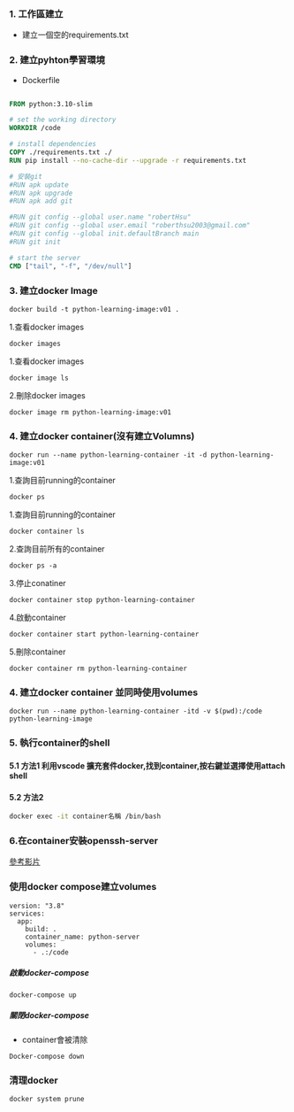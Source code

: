 ### 1. 工作區建立
- 建立一個空的requirements.txt

### 2. 建立pyhton學習環境

- Dockerfile
  
```Dockerfile

FROM python:3.10-slim

# set the working directory
WORKDIR /code

# install dependencies
COPY ./requirements.txt ./
RUN pip install --no-cache-dir --upgrade -r requirements.txt

# 安裝git
#RUN apk update
#RUN apk upgrade
#RUN apk add git

#RUN git config --global user.name "robertHsu"
#RUN git config --global user.email "roberthsu2003@gmail.com"
#RUN git config --global init.defaultBranch main
#RUN git init

# start the server
CMD ["tail", "-f", "/dev/null"]

```

###  3. 建立docker Image

    docker build -t python-learning-image:v01 .

1.查看docker images
	
	docker images

1.查看docker images

	docker image ls
	
2.刪除docker images

	docker image rm python-learning-image:v01
	
### 4. 建立docker container(沒有建立Volumns)

	docker run --name python-learning-container -it -d python-learning-image:v01 
	
1.查詢目前running的container

	docker ps
	
1.查詢目前running的container

	docker container ls
	
2.查詢目前所有的container

	docker ps -a
	
3.停止conatiner

	docker container stop python-learning-container
	
4.啟動container

	docker container start python-learning-container
	
5.刪除container

	docker container rm python-learning-container
	
### 4. 建立docker container 並同時使用volumes

	docker run --name python-learning-container -itd -v $(pwd):/code python-learning-image
	
### 5. 執行container的shell
#### 5.1 方法1 利用vscode 擴充套件docker,找到container,按右鍵並選擇使用attach shell
#### 5.2 方法2 

```bash
docker exec -it container名稱 /bin/bash
```

### 6.在container安裝openssh-server
[參考影片](https://youtu.be/GicWz2OF0sk?si=siBDADg6V9xPxeLv)

### 使用docker compose建立volumes

```
version: "3.8"
services:
  app:
    build: .
    container_name: python-server
    volumes:
      - .:/code
```

##### 啟動docker-compose

```
docker-compose up
```
	

##### 關閉docker-compose
- container會被清除

```
Docker-compose down
```

### 清理docker

	docker system prune
